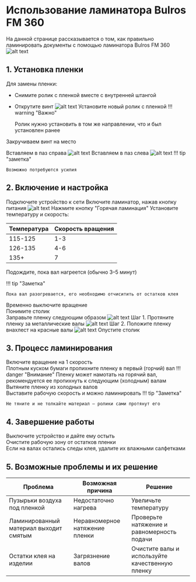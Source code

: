 # Использование ламинатора Bulros FM 360
На данной странице рассказывается о том, как правильно ламинировать документы с помощью ламинатора Bulros FM 360
![alt text](img/bulrusfm360/main.png)
## 1. Установка пленки 
Для замены пленки:

* Снимите ролик с пленкой вместе с внутренней штангой
* Открутите винт
![alt text](img/bulrusfm360/1.jpg)
Установите новый ролик с пленкой
!!! warning "Важно"

    Ролик нужно установить в том же направлении, что и был установлен ранее

Закручиваем винт на место 


Вставляем в паз справа
![alt text](img/bulrusfm360/2.jpg)
Вставляем в паз слева
![alt text](img/bulrusfm360/3.jpg)
!!! tip "заметка"

    Возможно потребуются усилия



## 2. Включение и настройка  
Подключите устройство к сети 
Включите ламинатор, нажав кнопку питания 
![alt text](img/bulrusfm360/4.jpg)
Нажмите кнопку "Горячая ламинация"
Установите температуру и скорость: 

| Температура | Скорость вращения |
| ----------- | ----------------- |
| 115-125     | 1-3               |
| 126-135     | 4-6               |
| 135+        | 7                 |


Подождите, пока вал нагреется (обычно 3–5 минут)

!!! tip "Заметка"

    Пока вал разогревается, его необходимо отчиситить от остатков клея 

Временно выключите вращение    
Понимите столик  
Заправьте пленку следующим образом
![alt text](img/bulrusfm360/5.svg)
Шаг 1. Протяните пленку за металлические валы 
![alt text](img/bulrusfm360/6.jpg)
Шаг 2. Положите пленку внахлест на красные валы
![alt text](img/bulrusfm360/6.jpg)
Опустите столик

## 3. Процесс ламинирования  
Включите вращение на 1 скорость  
Плотным куском бумаги пропихните пленку в первый (горчий) вал
!!! danger "Внимание"
       Пленку может намотать на горячий вал, рекомендуется ее пропихнуть к следующим (холодным) валам
Вытяните пленку из холодных валов  
Выставите рабочую скорость и можно ламинировать
!!! tip "Заметка"

    Не тяните и не толкайте материал — ролики сами протянут его
  

## 4. Завершение работы  
Выключите устройство и дайте ему остыть  
Очистите рабочую зону от остатков пленки  
Если на валах остались следы клея, удалите их влажными салфетками

## 5. Возможные проблемы и их решение  

| Проблема | Возможная причина | Решение |
|----------|------------------|---------|
| Пузырьки воздуха под пленкой | Недостаточно нагрева | Увеличьте температуру |
| Ламинированный материал выходит смятым | Неравномерное натяжение пленки | Проверьте натяжение и равномерность подачи |
| Остатки клея на изделии | Загрязнение валов | Очистите валы и используйте качественную пленку |

